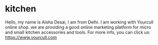 # kitchen
Hello, my name is Aisha Desai, I am from Delhi. I am working with Yourcull online shop. we are providing a good online marketing platform for micro and small kitchen accessories and tools. For more info, you can click us: https://www.yourcull.com
